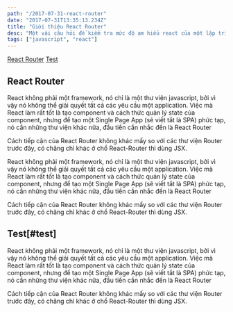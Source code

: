 ```yaml
---
path: "/2017-07-31-react-router"
date: "2017-07-31T13:35:13.234Z"
title: "Giới thiệu React Router"
desc: "Một vài câu hỏi để kiểm tra mức độ am hiểu react của một lập trình viên frontend"
tags: ["javascript", "react"]
---
```



[React Router](#react-router)
[Test](#test)

## React Router

React không phải một framework, nó chỉ là một thư viện javascript, bởi vì vậy nó không thể giải quyết tất cả các yêu cầu một application. Việc mà React làm rất tốt là tạo component và cách thức quản lý state của component, nhưng để tạo một Single Page App (sẽ viết tắt là SPA) phức tạp, nó cần những thư viện khác nữa, đầu tiền cần nhắc đến là React Router

Cách tiếp cận của React Router không khác mấy so với các thư viện Router trước đây, có chăng chỉ khác ở chổ React-Router thì dùng JSX.


React không phải một framework, nó chỉ là một thư viện javascript, bởi vì vậy nó không thể giải quyết tất cả các yêu cầu một application. Việc mà React làm rất tốt là tạo component và cách thức quản lý state của component, nhưng để tạo một Single Page App (sẽ viết tắt là SPA) phức tạp, nó cần những thư viện khác nữa, đầu tiền cần nhắc đến là React Router

Cách tiếp cận của React Router không khác mấy so với các thư viện Router trước đây, có chăng chỉ khác ở chổ React-Router thì dùng JSX.

## Test[#test]


React không phải một framework, nó chỉ là một thư viện javascript, bởi vì vậy nó không thể giải quyết tất cả các yêu cầu một application. Việc mà React làm rất tốt là tạo component và cách thức quản lý state của component, nhưng để tạo một Single Page App (sẽ viết tắt là SPA) phức tạp, nó cần những thư viện khác nữa, đầu tiền cần nhắc đến là React Router

Cách tiếp cận của React Router không khác mấy so với các thư viện Router trước đây, có chăng chỉ khác ở chổ React-Router thì dùng JSX.